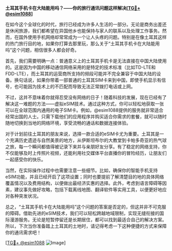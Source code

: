 **土耳其手机卡在大陆能用吗？——你的旅行通讯问题这样解决[[TG💪+ @esim1088](https://t.me/s/esim1088)]**

在如今这个全球化的时代，旅行已经成为许多人生活的一部分。无论是商务出差还是休闲旅游，我们都希望在异国他乡也能保持与家人的联系以及处理工作事务。然而，在国外使用手机网络却常常成为一个让人头疼的问题。特别是在像土耳其这样的热门旅行目的地，如果你打算去那里玩，那么关于“土耳其手机卡在大陆能用吗”这个问题，相信很多人都会好奇。

首先，我们需要明确一点：普通意义上的土耳其手机卡是无法直接在中国大陆使用的。这是因为中国的移动通信网络采用的是特定的技术标准（比如TD-LTE和FDD-LTE），而土耳其的运营商所支持的频段可能并不完全兼容于中国大陆的设备。换句话说，如果你带着一部普通的土耳其SIM卡来到中国，即使手机显示有信号，也可能因为技术上的不匹配而导致无法正常拨打电话或上网。

不过，这并不意味着你就得忍受没有网络的日子！随着科技的发展，现在已经有了解决这一难题的方法——虚拟eSIM技术。通过这种方式，你可以轻松地获取一张可以在全球范围内通用的电子SIM卡。例如，@esim1088提供的服务就非常适合经常出国的人士。只需下载他们的应用程序并购买适合你需求的套餐，就可以随时随地切换到当地的网络环境，享受流畅的通话和数据连接体验。

对于计划前往土耳其的朋友来说，选择一款合适的eSIM卡尤为重要。土耳其是一个充满历史遗迹与自然美景的地方，从伊斯坦布尔的大教堂到卡帕多奇亚的热气球之旅，每一个瞬间都值得被记录下来并与亲朋好友分享。有了稳定的网络支持，你不仅能够及时上传照片视频，还能利用社交媒体平台直播你的冒险经历，让朋友们一起感受你的快乐。

当然，在实际操作过程中也需要注意一些细节。比如，确保你的智能手机支持eSIM功能，并且已经开启了这项设置；同时也要提前了解清楚目的地的具体网络覆盖情况以及费用结构，以便做出最经济实惠的选择。此外，考虑到语言障碍等因素，建议事先做好攻略，包括下载离线地图、翻译软件等实用工具，以便更好地应对各种突发状况。

总之，“土耳其手机卡在大陆能用吗”这个问题的答案是否定的，但这并非不可克服的障碍。借助先进的eSIM技术，我们可以轻松跨越地域限制，实现无缝衔接的国际漫游服务。无论是短暂停留还是长期居住，都可以找到最适合自己的解决方案。所以，下次当你准备踏上土耳其的土地时，请记得考虑一下这种便捷的方式来保障你的通讯需求吧！

[[TG💪+ @esim1088](https://t.me/s/esim1088) ![Image](https://i.postimg.cc/4NQfJmqS/Snipaste-2025-05-13-00-14-12.png)]